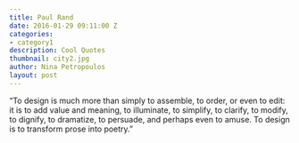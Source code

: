 ```yaml
---
title: Paul Rand
date: 2016-01-29 09:11:00 Z
categories:
- category1
description: Cool Quotes
thumbnail: city2.jpg
author: Nina Petropoulos
layout: post
---
```


“To design is much more than simply to assemble, to order, or even to edit: it is to add value and meaning, to illuminate, to simplify, to clarify, to modify, to dignify, to dramatize, to persuade, and perhaps even to amuse. To design is to transform prose into poetry.”